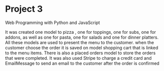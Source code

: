 # Project 3

Web Programming with Python and JavaScript

It was created one model to pizza , one for toppings, one for subs, one for addons, as well as one for pasta,
one for salads and one for dinner platters. All these models are used to present the menu to the customer.
when the customer choose the order it is saved on model shopping cart that is linked to the menu items. There
is also a placed orders model to store the orders that were completed.
It was also used Stripe to charge a credit card and EmailMessage to send an email to the customer after 
the order is confirmed 

